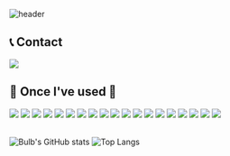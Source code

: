 ![header](https://capsule-render.vercel.app/api?type=waving&text=Welcome%20to%20my%20Github%20👋&color=gradient&animation=twinkling&height=200&fontSize=50&fontAlignY=40)

## 📞 Contact
<a href="mailto:aqtc.kim@gmail.com">
<img src="https://img.shields.io/badge/Gmail-EA4335?style=flat-rounded&logo=Gmail&logoColor=white">
</a>

## 🔨 Once I've used 🔨
<div>
<img src="https://img.shields.io/badge/Java-007396?style=flat-rounded&logo=&logoColor=white">
<img src="https://img.shields.io/badge/Oracle-F80000?style=flat-rounded&logo=Oracle&logoColor=white">
<img src="https://img.shields.io/badge/MySQL-4479A1?style=flat-rounded&logo=MySQL&logoColor=white">
<img src="https://img.shields.io/badge/SQLite-003B57?style=flat-rounded&logo=SQLite&logoColor=white">
<img src="https://img.shields.io/badge/Spring-6DB33F?style=flat-rounded&logo=Spring&logoColor=white">
<img src="https://img.shields.io/badge/SpringBoot-6DB33F?style=flat-rounded&logo=SpringBoot&logoColor=white">
<img src="https://img.shields.io/badge/jQuery-0769AD?style=flat-rounded&logo=jQuery&logoColor=white">
<img src="https://img.shields.io/badge/Javascript-F7DF1E?style=flat-rounded&logo=Javascript&logoColor=white">
<img src="https://img.shields.io/badge/ApacheTomcat-F8DC75?style=flat-rounded&logo=ApacheTomcat&logoColor=white">
<img src="https://img.shields.io/badge/HTML5-E34F26?style=flat-rounded&logo=HTML5&logoColor=white">
<img src="https://img.shields.io/badge/css3-1572B6?style=flat-rounded&logo=css3&logoColor=white">
<img src="https://img.shields.io/badge/Bootstrap-7952B3?style=flat-rounded&logo=Bootstrap&logoColor=white">
<img src="https://img.shields.io/badge/Kotlin-7F52FF?style=flat-rounded&logo=Kotlin&logoColor=white">
<img src="https://img.shields.io/badge/AndroidStudio-3DDC84?style=flat-rounded&logo=AndroidStudio&logoColor=white">
<img src="https://img.shields.io/badge/Python-3776AB?style=flat-rounded&logo=Python&logoColor=white">
<img src="https://img.shields.io/badge/OpenCV-5C3EE8?style=flat-rounded&logo=OpenCV&logoColor=white">
<img src="https://img.shields.io/badge/Firebase-DD2C00?style=flat-rounded&logo=Firebase&logoColor=white">
<img src="https://img.shields.io/badge/Docker-2496ED?style=flat-rounded&logo=Docker&logoColor=white">
<img src="https://img.shields.io/badge/Notion-000000?style=flat-rounded&logo=Notion&logoColor=white">
<br>
</div>
<br>


![Bulb's GitHub stats](https://github-readme-stats.vercel.app/api?username=rlawjsrn&show_icons=true&hide_rank=true&theme=radical&card_width=2)
![Top Langs](https://github-readme-stats.vercel.app/api/top-langs/?username=rlawjsrn&layout=compact&theme=radical)





<!--
**rlawjsrn/rlawjsrn** is a ✨ _special_ ✨ repository because its `README.md` (this file) appears on your GitHub profile.

Here are some ideas to get you started:

- 🔭 I’m currently working on ...
- 🌱 I’m currently learning ...
- 👯 I’m looking to collaborate on ...
- 🤔 I’m looking for help with ...
- 💬 Ask me about ...
- 📫 How to reach me: ...
- 😄 Pronouns: ...
- ⚡ Fun fact: ...
-->
